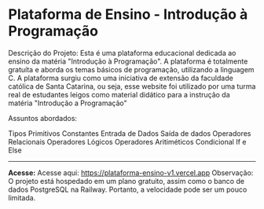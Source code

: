 <h1>Plataforma de Ensino - Introdução à Programação</h1>

Descrição do Projeto:
Esta é uma plataforma educacional dedicada ao ensino da matéria "Introdução à Programação". A plataforma é totalmente gratuíta e aborda os temas básicos de programação, utilizando a linguagem C.
A plataforma surgiu como uma iniciativa de extensão da faculdade católica de Santa Catarina, ou seja, esse website foi utilizado por uma turma real de estudantes leigos como material didático para a instrução da matéria "Introdução a Programação"

Assuntos abordados:


Tipos Primitivos
Constantes
Entrada de Dados
Saída de dados
Operadores Relacionais
Operadores Lógicos
Operadores Aritiméticos
Condicional If e Else

<hr>

<b>Acesse:</b>
Acesse aqui: https://plataforma-ensino-v1.vercel.app
Observação: O projeto está hospedado em um plano gratuito, assim como o banco de dados PostgreSQL na Railway. Portanto, a velocidade pode ser um pouco limitada.






